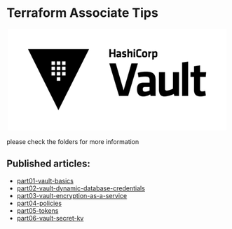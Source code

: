 # Terraform Associate Tips

<p align="center" style="text-align:center;">
  <a href="https://www.hashicorp.com/certification/vault-associate">
    <img alt="HashiCorp Associate logo" src="img/vault.png" width="500" />
  </a>
</p>


please check the folders for more information
## Published articles:

- [part01-vault-basics](./part01-vault-basics/README.md)
- [part02-vault-dynamic-database-credentials](./part02-vault-dynamic-database-credentials/README.md)
- [part03-vault-encryption-as-a-service](./part03-vault-encryption-as-a-service/README.md)
- [part04-policies](./part04-policies/README.md)
- [part05-tokens](./part05-tokens/README.md)
- [part06-vault-secret-kv](./part06-vault-secret-kv/README.md)
